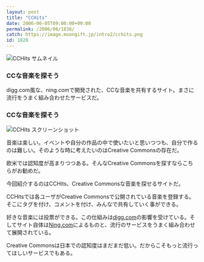 ```yaml
---
layout: post
title: "CCHits"
date: 2006-06-05T09:00:00+09:00
permalink: /2006/06/1836/
catch: https://image.moongift.jp/intro2/cchits.png
id: 1828
---
```

 ![CCHits サムネイル](https://image.moongift.jp/intro2/cchits.t.png "CCHits サムネイル")
  

### CCな音楽を探そう
  
digg.com風な、ning.comで開発された、CCな音楽を共有するサイト。まさに流行をうまく組み合わせたサービスだ。  
<!--more-->  

### CCな音楽を探そう
  

![CCHits スクリーンショット](https://image.moongift.jp/intro2/cchits.png "CCHits スクリーンショット")

  

音楽は楽しい。イベントや自分の作品の中で使いたいと思いつつも、自分で作るのは難しい。そのような時に考えたいのはCreative Commonsの存在だ。

  

欧米では認知度が高まりつつある。そんなCreative Commonsを探すならこちらがお勧めだ。

  

今回紹介するのはCCHits、Creative Commonsな音楽を探せるサイトだ。

  

CCHitsでは各ユーザがCreative Commonsで公開されている音楽を登録する。そこにタグを付け、コメントを付け、みんなで共有していく事ができる。

  

好きな音楽には投票ができる。この仕組みは[digg.com](http://digg.com/)の影響を受けている。そしてサイト自体は[Ning.com](http://ning.com)によるものと、流行のサービスをうまく組み合わせて展開されている。

  

Creative Commonsは日本での認知度はまだまだ低い。だからこそもっと流行ってほしいサービスでもある。

